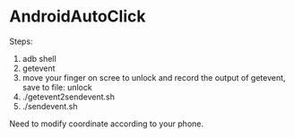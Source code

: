 # AndroidAutoClick
Steps:
1. adb shell
2. getevent
3. move your finger on scree to unlock and record the output of getevent, save to file: unlock
4. ./getevent2sendevent.sh
5. ./sendevent.sh

Need to modify coordinate according to your phone.
